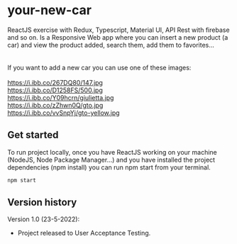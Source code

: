 # your-new-car
ReactJS exercise with Redux, Typescript, Material UI, API Rest with firebase and so on.
Is a Responsive Web app where you can insert a new product (a car) and view the product added, search them, add them to favorites...
<br /><br /><br />
If you want to add a new car you can use one of these images:<br />
<br />
https://i.ibb.co/267DQ80/147.jpg <br />
https://i.ibb.co/D1258FS/500.jpg <br />
https://i.ibb.co/Y09hcrn/giulietta.jpg <br />
https://i.ibb.co/zZhwn0Q/gto.jpg <br />
https://i.ibb.co/vvSnpYj/gto-yellow.jpg <br />


## Get started

To run project locally, once you have ReactJS working on your machine (NodeJS, Node Package Manager...) and you have installed the project dependencies (npm install) you can run npm start from your terminal.

```bash
npm start
```


## Version history

Version 1.0 (23-5-2022):
- Project released to User Acceptance Testing.

